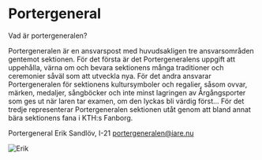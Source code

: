 # Portergeneral

Vad är portergeneralen?

Portergeneralen är en ansvarspost med huvudsakligen tre ansvarsområden gentemot sektionen. För det första är det Portergeneralens uppgift att uppehålla, värna om och bevara sektionens många traditioner och ceremonier såväl som att utveckla nya. För det andra ansvarar Portergeneralen för sektionens kultursymboler och regalier, såsom ovvar, märken, medaljer, sångböcker och inte minst lagringen av Årgångsporter som ges ut när Iaren tar examen, om den lyckas bli värdig först… För det tredje representerar Portergeneralen sektionen utåt genom att bland annat bära sektionens fana i KTH:s Fanborg.

Portergeneral
Erik Sandlöv, I-21
portergeneralen@iare.nu

![Erik](/img/Erik.jpg)